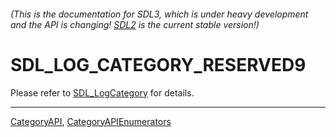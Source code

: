 ###### (This is the documentation for SDL3, which is under heavy development and the API is changing! [SDL2](https://wiki.libsdl.org/SDL2/) is the current stable version!)
# SDL_LOG_CATEGORY_RESERVED9

Please refer to [SDL_LogCategory](SDL_LogCategory) for details.

----
[CategoryAPI](CategoryAPI), [CategoryAPIEnumerators](CategoryAPIEnumerators)

